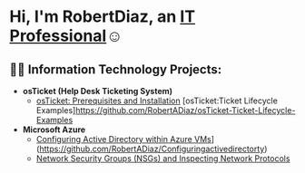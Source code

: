 <h1>Hi, I'm RobertDiaz, an <a href="https://linkedin.com/in/robert-diaz-732a37155/">IT Professional</a>☺</h1>

<h2>👨‍💻 Information Technology Projects:</h2>

- <b>osTicket (Help Desk Ticketing System)</b>
  - [osTicket: Prerequisites and Installation](https://github.com/RobertADiaz/osticket-prereqs)
 [osTicket:Ticket Lifecycle Examples]https://github.com/RobertADiaz/osTicket-Ticket-Lifecycle-Examples
- <b>Microsoft Azure</b>
  - [Configuring  Active Directory within Azure VMs]([https://github.com/RobertDiaz/configure-ad)](https://github.com/RobertADiaz/Configuringactivedirectorty)
  - [Network Security Groups (NSGs) and Inspecting Network Protocols](https://github.com/RobertDiaz/azure-network-protocols)

[linkedin]: https://linkedin.com/in/robert-diaz-732a37155/">

